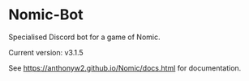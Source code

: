 # Nomic-Bot
Specialised Discord bot for a game of Nomic.

Current version: v3.1.5

See https://anthonyw2.github.io/Nomic/docs.html for documentation.
